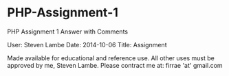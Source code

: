 PHP-Assignment-1
================

PHP Assignment 1 Answer with Comments

User: Steven Lambe
Date: 2014-10-06
Title: Assignment 

Made available for educational and reference use. All other uses must be approved by me, Steven Lambe. 
Please contract me at: firrae 'at' gmail.com
